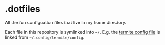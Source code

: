# .dotfiles
All the fun configuation files that live in my home directory.

Each file in this repository is symlinked into <code>~/</code>. E.g. the [termite config file](.config/termite/config) is linked from <code>~/.config/termite/config</code>.
